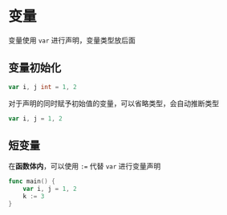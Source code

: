# 变量

变量使用 `var` 进行声明，变量类型放后面

## 变量初始化

```go
var i, j int = 1, 2
```

对于声明的同时赋予初始值的变量，可以省略类型，会自动推断类型

```go
var i, j = 1, 2
```

## 短变量

在**函数体内**，可以使用 `:=` 代替 `var` 进行变量声明

```go
func main() {
    var i, j = 1, 2
    k := 3
}
```

